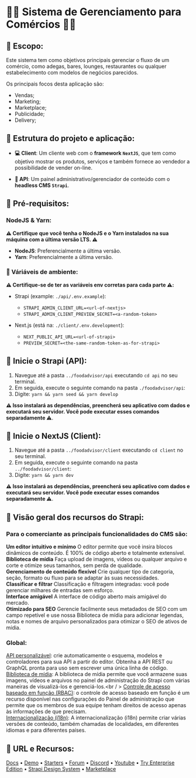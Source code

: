 # 🧑‍💻 Sistema de Gerenciamento para Comércios 🧑‍💻

## 📍 Escopo:

Este sistema tem como objetivos principais gerenciar o fluxo de um comércio, como adegas, bares, lounges, restaurantes ou qualquer estabelecimento com modelos de negócios parecidos. 

Os principais focos desta aplicação são:

* Vendas;
* Marketing;
* Marketplace;
* Publicidade;
* Delivery;

## 📍 Estrutura do projeto e aplicação:

* **💻 Client**: Um cliente web com o **framework ``NextJS``**, que tem como objetivo mostrar os produtos, serviços e também fornece ao vendedor a possibilidade de vender on-line.

* **🔨 API**: Um painel administrativo/gerenciador de conteúdo com o **headless CMS ``Strapi``**.

## 📍 Pré-requisitos:

### NodeJS & Yarn:
 
**⚠️ Certifique que você tenha o NodeJS e o Yarn instalados na sua máquina com a última versão LTS. ⚠️** 

- **NodeJS**: Preferencialmente a última versão.
- **Yarn**: Preferencialmente a última versão.

### 📍 Váriáveis de ambiente:

**⚠️ Certifique-se de ter as variáveis env corretas para cada parte ⚠️:**

- Strapi (example: `./api/.env.example`):
  - `STRAPI_ADMIN_CLIENT_URL=<url-of-nextjs>`
  - `STRAPI_ADMIN_CLIENT_PREVIEW_SECRET=<a-random-token>`

- Next.js (está na: `./client/.env.development`):
  - `NEXT_PUBLIC_API_URL=<url-of-strapi>`
  - `PREVIEW_SECRET=<the-same-random-token-as-for-strapi>`

## 📍 Inicie o Strapi (API):

 1. Navegue até a pasta `../foodadvisor/api` executando `cd api` no seu terminal.
 2. Em seguida, execute o seguinte comando na pasta `./foodadvisor/api`:
 3. Digite: ``` yarn && yarn seed && yarn develop ``` 
 
**⚠️ Isso instalará as dependências, preencherá seu aplicativo com dados e executará seu servidor. Você pode executar esses comandos separadamente ⚠️**.

## 📍 Inicie o NextJS (Client):

 1. Navegue até a pasta `../foodadvisor/client` executando ``cd client`` no seu terminal.
 2. Em seguida, execute o seguinte comando na pasta `../foodadvisor/client`:
 3. Digite: ``` yarn && yarn dev ``` 
 
**⚠️ Isso instalará as dependências, preencherá seu aplicativo com dados e executará seu servidor. Você pode executar esses comandos separadamente ⚠️**.

## 📍 Visão geral dos recursos do Strapi:

### Para o comerciante as principais funcionalidades do CMS são:

**Um editor intuitivo e mínimo** O editor permite que você insira blocos dinâmicos de conteúdo. É 100% de código aberto e totalmente extensível.
<br />
**Biblioteca de mídia** Faça upload de imagens, vídeos ou qualquer arquivo e corte e otimize seus tamanhos, sem perda de qualidade.
<br />
**Gerenciamento de conteúdo flexível** Crie qualquer tipo de categoria, seção, formato ou fluxo para se adaptar às suas necessidades.
<br />
**Classificar e filtrar** Classificação e filtragem integradas: você pode gerenciar milhares de entradas sem esforço.
<br />
**Interface amigável** A interface de código aberto mais amigável do mercado.
<br />
**Otimizado para SEO** Gerencie facilmente seus metadados de SEO com um campo repetível e use nossa Biblioteca de mídia para adicionar legendas, notas e nomes de arquivo personalizados para otimizar o SEO de ativos de mídia.
<br />

### Global:

[API personalizável](https://strapi.io/features/customizable-api): crie automaticamente o esquema, modelos e controladores para sua API a partir do editor. Obtenha a API REST ou GraphQL pronta para uso sem escrever uma única linha de código.<br />
[Biblioteca de mídia](https://strapi.io/features/media-library): A biblioteca de mídia permite que você armazene suas imagens, vídeos e arquivos no painel de administração do Strapi com várias maneiras de visualizá-los e gerenciá-los.<br / >
[Controle de acesso baseado em função (RBAC)](https://strapi.io/features/custom-roles-and-permissions): o controle de acesso baseado em função é um recurso disponível nas configurações do Painel de administração que permite que os membros de sua equipe tenham direitos de acesso apenas às informações de que precisam.<br />
[Internacionalização (i18n)](https://strapi.io/features/internationalization): A internacionalização (i18n) permite criar várias versões de conteúdo, também chamadas de localidades, em diferentes idiomas e para diferentes países.<br />


## 📍 URL e Recursos:

[Docs](https://docs.strapi.io) • [Demo](https://strapi.io/demo) • [Starters](https://strapi.io/starters) • [Forum](https://forum.strapi.io/) • [Discord](https://discord.strapi.io) • [Youtube](https://www.youtube.com/c/Strapi/featured) • [Try Enterprise Edition](https://strapi.io/enterprise) • [Strapi Design System](https://design-system.strapi.io/) • [Marketplace](https://market.strapi.io/)
